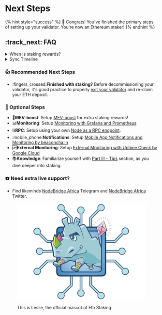 # Next Steps

{% hint style="success" %}
:tada: Congrats! You've finished the primary steps of setting up your validator. You're now an Ethereum staker!
{% endhint %}

## :track_next: FAQ

<details>

<summary>When is staking rewards?</summary>

**Activation Queue**: Once your EL+CL is synced, validator up and running, you just wait for activation. This process can take 24+ hours. Only 900 new validators can join per day. Check the queue length: [https://wenmerge.com](https://wenmerge.com)

**Activated**: When you're activated, your validator will begin creating and voting on blocks while earning staking rewards.

**Quick monitoring**: Use [https://beaconcha.in/](https://beaconcha.in) to create alerts and track your validator's performance.

</details>

<details>

<summary>Sync Timeline</summary>

Syncing the consensus client is instantaneous with checkpoint sync but the execution client can take up to a day. On nodes with fast NVME drives and gigabit internet, expect your node to be fully synced in a few hours.

**How do I know I'm fully synced?**

- Check your execution client's logs and compare the block number against the most recent block on [https://etherscan.io](https://etherscan.io/)
  - Check EL logs: `journalctl -fu execution`
- Thanks to checkpoint sync, your consensus client's is instantly synched. You can compare the slot number against the most recent slot on [https://beaconcha.in](https://beaconcha.in/)
  - Check CL logs: `journalctl -fu consensus`

</details>

### :thumbsup: Recommended Next Steps

- :fingers_crossed:**Finished with staking?** Before decommissioning your validator, it's good practice to properly [exit your validator](../../part-iii-tips-1/voluntary-exiting-a-validator.md) and re-claim your ETH deposit.

### :checkered_flag: Optional Steps

- :robot:**MEV-boost**: Setup [MEV-boost](../../../mev-boost/) for extra staking rewards!
- :bar_chart:**Monitoring**: Setup [Monitoring with Grafana and Prometheus](../monitoring-your-validator-with-grafana-and-prometheus.md)
- :chains:**RPC**: Setup using your own [Node as a RPC endpoint](../../part-iii-tips-1/using-staking-node-as-rpc-url-endpoint.md).
- :mobile_phone:**Notifications**: Setup [Mobile App Notifications and Monitoring by beaconcha.in](../mobile-app-node-monitoring-by-beaconchain.md)
- :up:**External Monitoring**: Setup [External Monitoring with Uptime Check by Google Cloud](../../../../../nodes/ethereum-node/archived-guides/guide-or-how-to-setup-a-validator-on-eth2-mainnet/part-i-installation/monitoring-with-uptime-check-by-google-cloud.md)
- :books:**Knowledge**: Familiarize yourself with [Part III - Tips](../../part-iii-tips-1/) section, as you dive deeper into staking.

### :telephone: **Need extra live support?**

- Find likeminds [NodeBridge Africa](https://t.me/+tvDqZMWfz580NTI0) Telegram and [NodeBridge Africa](https://x.com/Nodebridgeafric) Twitter.

<figure><img src="./../../../../ethereum-staking-guide/.gitbook/assets/leslie-solo.png" alt=""><figcaption><p>This is Leslie, the official mascot of Eth Staking</p></figcaption></figure>
